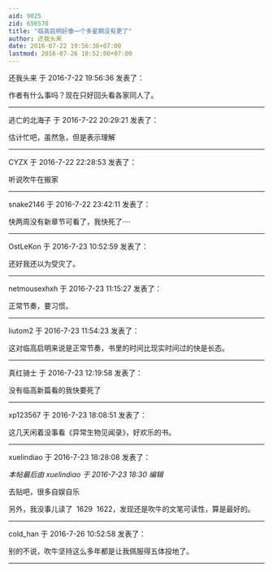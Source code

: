 ```yaml
---
aid: 9025
zid: 656570
title: "临高启明好像一个多星期没有更了"
author: 还我头来
date: 2016-07-22 19:56:36+07:00
lastmod: 2016-07-26 10:52:00+07:00
---
```


还我头来 于 2016-7-22 19:56:36 发表了：

作者有什么事吗？现在只好回头看各家同人了。

---

逃亡的北海子 于 2016-7-22 20:29:21 发表了：

估计忙吧，虽然急，但是表示理解

---

CYZX 于 2016-7-22 22:28:53 发表了：

听说吹牛在搬家

---

snake2146 于 2016-7-22 23:42:11 发表了：

快两周没有新章节可看了，我快死了····

---

OstLeKon 于 2016-7-23 10:52:59 发表了：

还好我还以为受灾了。

---

netmousexhxh 于 2016-7-23 11:15:27 发表了：

正常节奏，要习惯。

---

liutom2 于 2016-7-23 11:54:23 发表了：

这对临高启明来说是正常节奏，书里的时间比现实时间过的快是长态。

---

真红骑士 于 2016-7-23 12:19:58 发表了：

没有临高新篇看的我快要死了

---

xp123567 于 2016-7-23 18:08:51 发表了：

这几天闲着没事看《异常生物见闻录》，好欢乐的书。

---

xuelindiao 于 2016-7-23 18:28:08 发表了：

_本帖最后由 xuelindiao 于 2016-7-23 18:30 编辑_

去贴吧，很多自娱自乐

另外，我没事儿读了&nbsp;&nbsp;1629&nbsp;&nbsp;1622，发现还是吹牛的文笔可读性，算是最好的。

---

cold_han 于 2016-7-26 10:52:58 发表了：

别的不说，吹牛坚持这么多年都是让我佩服得五体投地了。

---
